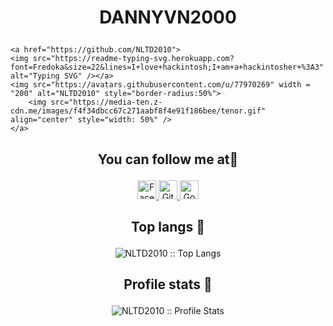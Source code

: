 
# <p align="center">DANNYVN2000</p>

<p align="center">
	
	<a href="https://github.com/NLTD2010">
	<img src="https://readme-typing-svg.herokuapp.com?font=Fredoka&size=22&lines=I+love+hackintosh;I+am+a+hackintosher+%3A3" alt="Typing SVG" /></a>
	<img src="https://avatars.githubusercontent.com/u/77970269" width = "200" alt="NLTD2010" style="border-radius:50%">
		<img src="https://media-ten.z-cdn.me/images/f4f34dbcc67c271aabf8f4e91f186bee/tenor.gif" align="center" style="width: 50%" />
	</a>
</p>


## <p align="center">You can follow me at🌹</p>

<p align="center">
  <a href="https://www.facebook.com/nguyenlethaiduong2000">
    <img src="https://www.vectorlogo.zone/logos/facebook/facebook-official.svg" alt="Facebook" height="30" width="30">
  </a>
	
  <a href="https://github.com/NLTD2010">
    <img src="https://www.vectorlogo.zone/logos/github/github-tile.svg" alt="Github" height="30" width="30">
  </a>
  
  <a href="mailto:thaiduong35cpu@gmail.com">
    <img src="https://www.vectorlogo.zone/logos/google/google-icon.svg" alt="Google" height="30" width="30">
  </a>


## <p align="center">Top langs :tongue:</p>

<p align="center"><img src="https://github-readme-stats.vercel.app/api/top-langs/?username=NLTD2010&langs_count=10&theme=tokyonight&layout=compact" alt="NLTD2010 :: Top Langs" /></p>

## <p align="center">Profile stats :musical_keyboard:</p>

<p align="center"><img src="https://github-readme-stats.vercel.app/api?username=NLTD2010&show_icons=true&theme=tokyonight" alt="NLTD2010 :: Profile Stats" /></p>

#
